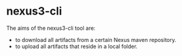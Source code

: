# nexus3-cli

The aims of the nexus3-cli tool are:
 * to download all artifacts from a certain Nexus maven repository.
 * to upload all artifacts that reside in a local folder.